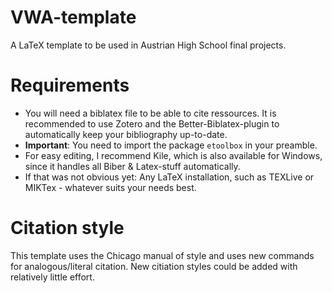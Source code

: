# VWA-template
A LaTeX template to be used in Austrian High School final projects.

# Requirements
* You will need a biblatex file to be able to cite ressources. It is recommended to use Zotero and the Better-Biblatex-plugin to automatically keep your bibliography up-to-date. 
* **Important**: You need to import the package `etoolbox` in your preamble.
* For easy editing, I recommend Kile, which is also available for Windows, since it handles all Biber & Latex-stuff automatically.
* If that was not obvious yet: Any LaTeX installation, such as TEXLive or MIKTex - whatever suits your needs best.

# Citation style
This template uses the Chicago manual of style and uses new commands for analogous/literal citation. New citiation styles could be added with relatively little effort.
